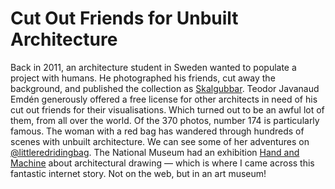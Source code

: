 # Cut Out Friends for Unbuilt Architecture

Back in 2011, an architecture student in Sweden wanted to populate a project with humans. He photographed his friends, cut away the background, and published the collection as
[Skalgubbar](https://skalgubbar.se/). Teodor Javanaud Emdén generously offered a free license for other architects in need of his cut out friends for their visualisations. Which turned out to be an awful lot of them, from all over the world. Of the 370 photos, number 174 is particularly famous. The woman with a red bag has wandered through hundreds of scenes with unbuilt architecture. We can see some of her adventures on [@littleredridingbag](https://www.instagram.com/littleredridingbag/). The National Museum had an exhibition [Hand and Machine](https://www.nasjonalmuseet.no/en/exhibitions-and-events/national-museum/exhibitions/2023/hand-and-machine--architectural-drawings/) about architectural drawing — which is where I came across this fantastic internet story. Not on the web, but in an art museum!
